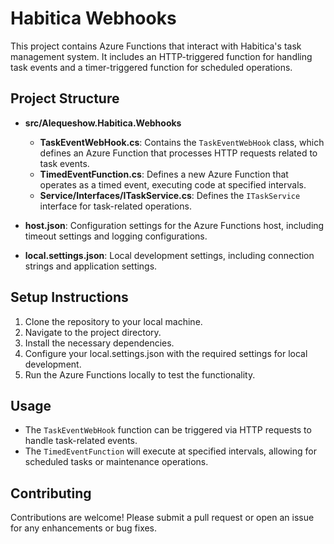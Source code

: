 # Habitica Webhooks

This project contains Azure Functions that interact with Habitica's task management system. It includes an HTTP-triggered function for handling task events and a timer-triggered function for scheduled operations.

## Project Structure

- **src/Alequeshow.Habitica.Webhooks**
  - **TaskEventWebHook.cs**: Contains the `TaskEventWebHook` class, which defines an Azure Function that processes HTTP requests related to task events.
  - **TimedEventFunction.cs**: Defines a new Azure Function that operates as a timed event, executing code at specified intervals.
  - **Service/Interfaces/ITaskService.cs**: Defines the `ITaskService` interface for task-related operations.

- **host.json**: Configuration settings for the Azure Functions host, including timeout settings and logging configurations.

- **local.settings.json**: Local development settings, including connection strings and application settings.

## Setup Instructions

1. Clone the repository to your local machine.
2. Navigate to the project directory.
3. Install the necessary dependencies.
4. Configure your local.settings.json with the required settings for local development.
5. Run the Azure Functions locally to test the functionality.

## Usage

- The `TaskEventWebHook` function can be triggered via HTTP requests to handle task-related events.
- The `TimedEventFunction` will execute at specified intervals, allowing for scheduled tasks or maintenance operations.

## Contributing

Contributions are welcome! Please submit a pull request or open an issue for any enhancements or bug fixes.